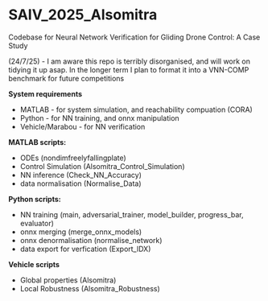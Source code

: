 # SAIV_2025_Alsomitra
Codebase for Neural Network Verification for Gliding Drone Control: A Case Study

(24/7/25) - I am aware this repo is terribly disorganised, and will work on tidying it up asap. In the longer term I plan to format it into a VNN-COMP benchmark for future competitions

**System requirements**
- MATLAB - for system simulation, and reachability compuation (CORA)
- Python - for NN training, and onnx manipulation
- Vehicle/Marabou - for NN verification

**MATLAB scripts:**
- ODEs (nondimfreelyfallingplate)
- Control Simulation (Alsomitra_Control_Simulation)
- NN inference (Check_NN_Accuracy)
- data normalisation (Normalise_Data)

**Python scripts:**
- NN training (main, adversarial_trainer, model_builder, progress_bar, evaluator)
- onnx merging (merge_onnx_models)
- onnx denormalisation (normalise_network)
- data export for verfication (Export_IDX)

**Vehicle scripts**
- Global properties (Alsomitra)
- Local Robustness (Alsomitra_Robustness)
